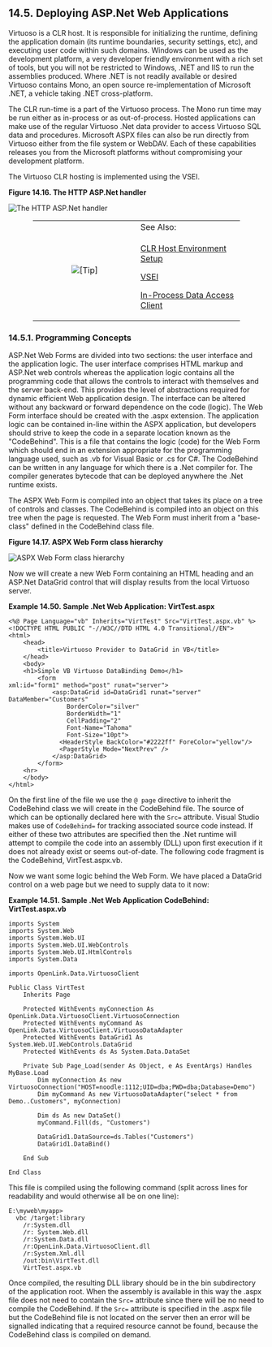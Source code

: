 <div id="rthwritaspxapps" class="section">

<div class="titlepage">

<div>

<div>

## 14.5. Deploying ASP.Net Web Applications

</div>

</div>

</div>

Virtuoso is a CLR host. It is responsible for initializing the runtime,
defining the application domain (its runtime boundaries, security
settings, etc), and executing user code within such domains. Windows can
be used as the development platform, a very developer friendly
environment with a rich set of tools, but you will not be restricted to
Windows, .NET and IIS to run the assemblies produced. Where .NET is not
readily available or desired Virtuoso contains Mono, an open source
re-implementation of Microsoft .NET, a vehicle taking .NET
cross-platform.

The CLR run-time is a part of the Virtuoso process. The Mono run time
may be run either as in-process or as out-of-process. Hosted
applications can make use of the regular Virtuoso .Net data provider to
access Virtuoso SQL data and procedures. Microsoft ASPX files can also
be run directly from Virtuoso either from the file system or WebDAV.
Each of these capabilities releases you from the Microsoft platforms
without compromising your development platform.

The Virtuoso CLR hosting is implemented using the VSEI.

<div class="figure-float">

<div id="http_handler_aspx" class="figure">

**Figure 14.16. The HTTP ASP.Net handler**

<div class="figure-contents">

<div class="mediaobject">

![The HTTP ASP.Net handler](images/http_handler_aspx.jpg)

</div>

</div>

</div>

  

</div>

<div class="tip" style="margin-left: 0.5in; margin-right: 0.5in;">

<table data-border="0" data-summary="Tip: See Also:">
<colgroup>
<col style="width: 50%" />
<col style="width: 50%" />
</colgroup>
<tbody>
<tr class="odd">
<td rowspan="2" style="text-align: center;" data-valign="top"
width="25"><img src="images/tip.png" alt="[Tip]" /></td>
<td style="text-align: left;">See Also:</td>
</tr>
<tr class="even">
<td style="text-align: left;" data-valign="top"><p><a
href="rthclr.html#rthclrenvsetdotnet" class="link"
title="18.2.1. Environment Setup">CLR Host Environment Setup</a></p>
<p><a href="cinterface.html" class="link"
title="18.5. Virtuoso Server Extension Interface (VSEI) (C Interface)">VSEI</a></p>
<p><a href="inprocess.html" class="link"
title="7.6. Virtuoso In-Process Client">In-Process Data Access
Client</a></p></td>
</tr>
</tbody>
</table>

</div>

<div id="rthprogramming" class="section">

<div class="titlepage">

<div>

<div>

### 14.5.1. Programming Concepts

</div>

</div>

</div>

ASP.Net Web Forms are divided into two sections: the user interface and
the application logic. The user interface comprises HTML markup and
ASP.Net web controls whereas the application logic contains all the
programming code that allows the controls to interact with themselves
and the server back-end. This provides the level of abstractions
required for dynamic efficient Web application design. The interface can
be altered without any backward or forward dependence on the code
(logic). The Web Form interface should be created with the .aspx
extension. The application logic can be contained in-line within the
ASPX application, but developers should strive to keep the code in a
separate location known as the "CodeBehind". This is a file that
contains the logic (code) for the Web Form which should end in an
extension appropriate for the programming language used, such as .vb for
Visual Basic or .cs for C#. The CodeBehind can be written in any
language for which there is a .Net compiler for. The compiler generates
bytecode that can be deployed anywhere the .Net runtime exists.

The ASPX Web Form is compiled into an object that takes its place on a
tree of controls and classes. The CodeBehind is compiled into an object
on this tree when the page is requested. The Web Form must inherit from
a "base-class" defined in the CodeBehind class file.

<div class="figure-float">

<div id="rthwriteaspx001" class="figure">

**Figure 14.17. ASPX Web Form class hierarchy**

<div class="figure-contents">

<div class="mediaobject">

![ASPX Web Form class hierarchy](images/rth/writeaspx001.jpg)

</div>

</div>

</div>

  

</div>

Now we will create a new Web Form containing an HTML heading and an
ASP.Net DataGrid control that will display results from the local
Virtuoso server.

<div id="ex_virttest.aspx" class="example">

**Example 14.50. Sample .Net Web Application: VirtTest.aspx**

<div class="example-contents">

``` programlisting
<%@ Page Language="vb" Inherits="VirtTest" Src="VirtTest.aspx.vb" %>
<!DOCTYPE HTML PUBLIC "-//W3C//DTD HTML 4.0 Transitional//EN">
<html>
    <head>
        <title>Virtuoso Provider to DataGrid in VB</title>
    </head>
    <body>
    <h1>Simple VB Virtuoso DataBinding Demo</h1>
        <form
xml:id="form1" method="post" runat="server">
            <asp:DataGrid id=DataGrid1 runat="server" DataMember="Customers"
                BorderColor="silver"
                BorderWidth="1"
                CellPadding="2"
                Font-Name="Tahoma"
                Font-Size="10pt">
              <HeaderStyle BackColor="#2222ff" ForeColor="yellow"/>
              <PagerStyle Mode="NextPrev" />
            </asp:DataGrid>
        </form>
    <hr>
    </body>
</html>
```

</div>

</div>

  

On the first line of the file we use the `@ page` directive to inherit
the CodeBehind class we will create in the CodeBehind file. The source
of which can be optionally declared here with the `Src=` attribute.
Visual Studio makes use of `CodeBehind=` for tracking associated source
code instead. If either of these two attributes are specified then the
.Net runtime will attempt to compile the code into an assembly (DLL)
upon first execution if it does not already exist or seems out-of-date.
The following code fragment is the CodeBehind, VirtTest.aspx.vb.

Now we want some logic behind the Web Form. We have placed a DataGrid
control on a web page but we need to supply data to it now:

<div id="ex_virttest.aspx.vb" class="example">

**Example 14.51. Sample .Net Web Application CodeBehind:
VirtTest.aspx.vb**

<div class="example-contents">

``` programlisting
imports System
imports System.Web
imports System.Web.UI
imports System.Web.UI.WebControls
imports System.Web.UI.HtmlControls
imports System.Data

imports OpenLink.Data.VirtuosoClient

Public Class VirtTest
    Inherits Page

    Protected WithEvents myConnection As OpenLink.Data.VirtuosoClient.VirtuosoConnection
    Protected WithEvents myCommand As OpenLink.Data.VirtuosoClient.VirtuosoDataAdapter
    Protected WithEvents DataGrid1 As System.Web.UI.WebControls.DataGrid
    Protected WithEvents ds As System.Data.DataSet

    Private Sub Page_Load(sender As Object, e As EventArgs) Handles MyBase.Load
        Dim myConnection As new VirtuosoConnection("HOST=noodle:1112;UID=dba;PWD=dba;Database=Demo")
        Dim myCommand As new VirtuosoDataAdapter("select * from Demo..Customers", myConnection)

        Dim ds As new DataSet()
        myCommand.Fill(ds, "Customers")

        DataGrid1.DataSource=ds.Tables("Customers")
        DataGrid1.DataBind()

    End Sub

End Class
```

</div>

</div>

  

This file is compiled using the following command (split across lines
for readability and would otherwise all be on one line):

``` programlisting
E:\myweb\myapp>
  vbc /target:library
    /r:System.dll
    /r: System.Web.dll
    /r:System.Data.dll
    /r:OpenLink.Data.VirtuosoClient.dll
    /r:System.Xml.dll
    /out:bin\VirtTest.dll
    VirtTest.aspx.vb
```

Once compiled, the resulting DLL library should be in the bin
subdirectory of the application root. When the assembly is available in
this way the .aspx file does not need to contain the `Src=` attribute
since there will be no need to compile the CodeBehind. If the `Src=`
attribute is specified in the .aspx file but the CodeBehind file is not
located on the server then an error will be signalled indicating that a
required resource cannot be found, because the CodeBehind class is
compiled on demand.

</div>

</div>
